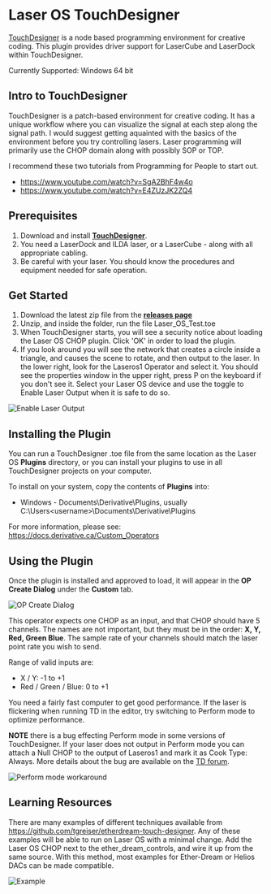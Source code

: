 # Laser OS TouchDesigner

[TouchDesigner](https://derivative.ca/) is a node based programming environment for creative coding. This plugin provides driver support for LaserCube and LaserDock within TouchDesigner.

Currently Supported: Windows 64 bit

## Intro to TouchDesigner

TouchDesigner is a patch-based environment for creative coding. It has a unique workflow where you can visualize the signal at each step along the signal path. I would suggest getting aquainted with the basics of the environment before you try controlling lasers. Laser programming will primarily use the CHOP domain along with possibly SOP or TOP.

I recommend these two tutorials from Programming for People to start out.
- https://www.youtube.com/watch?v=SgA2BhF4w4o 
- https://www.youtube.com/watch?v=E4ZUzJK2ZQ4 

## Prerequisites

1) Download and install **[TouchDesigner](https://derivative.ca/download)**.
2) You need a LaserDock and ILDA laser, or a LaserCube - along with all appropriate cabling.
3) Be careful with your laser. You should know the procedures and equipment needed for safe operation.

## Get Started

1) Download the latest zip file from the **[releases page](https://github.com/Wickedlasers/Laser_OS_TouchDesigner/releases/)**
2) Unzip, and inside the folder, run the file Laser_OS_Test.toe
3) When TouchDesigner starts, you will see a security notice about loading the Laser OS CHOP plugin. Click 'OK' in order to load the plugin.
4) If you look around you will see the network that creates a circle inside a triangle, and causes the scene to rotate, and then output to the laser. In the lower right, look for the Laseros1 Operator and select it. You should see the properties window in the upper right, press P on the keyboard if you don't see it. Select your Laser OS device and use the toggle to Enable Laser Output when it is safe to do so.

![Enable Laser Output](http://prim8.net/files/Wickedlasers/enable_output.png)

## Installing the Plugin

You can run a TouchDesigner .toe file from the same location as the Laser OS **Plugins** directory, or you can install your plugins to use in all TouchDesigner projects on your computer.

To install on your system, copy the contents of **Plugins** into:

- Windows - Documents\Derivative\Plugins, usually C:\Users\<username>\Documents\Derivative\Plugins

For more information, please see: <https://docs.derivative.ca/Custom_Operators>

## Using the Plugin

Once the plugin is installed and approved to load, it will appear in the **OP Create Dialog** under the **Custom** tab.

![OP Create Dialog](http://prim8.net/files/Wickedlasers/op_create.png)

This operator expects one CHOP as an input, and that CHOP should have 5 channels. The names are not important, but they must be in the order: **X, Y, Red, Green Blue**. The sample rate of your channels should match the laser point rate you wish to send. 

Range of valid inputs are:
- X / Y: -1 to +1
- Red / Green / Blue: 0 to +1

You need a fairly fast computer to get good performance. If the laser is flickering when running TD in the editor, try switching to Perform mode to optimize performance.

**NOTE** there is a bug effecting Perform mode in some versions of TouchDesigner. If your laser does not output in Perform mode you can attach a Null CHOP to the output of Laseros1 and mark it as Cook Type: Always. More details about the bug are available on the [TD forum](https://forum.derivative.ca/t/fixed-c-cookeveryframe-and-perform-mode/141521).

![Perform mode workaround](http://prim8.net/files/Wickedlasers/cook_always.png)

## Learning Resources

There are many examples of different techniques available from <https://github.com/tgreiser/etherdream-touch-designer>. Any of these examples will be able to run on Laser OS with a minimal change. Add the Laser OS CHOP next to the ether_dream_controls, and wire it up from the same source. With this method, most examples for Ether-Dream or Helios DACs can be made compatible.

![Example](http://prim8.net/files/Wickedlasers/example.png)
